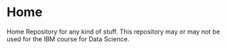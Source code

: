 # Home
Home Repository for any kind of stuff. This repository may or may not be used for the IBM course for Data Science.
